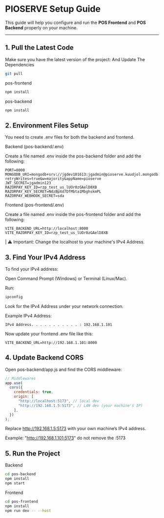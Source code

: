 # PIOSERVE Setup Guide

This guide will help you configure and run the **POS Frontend** and **POS Backend** properly on your machine.

---

## 1. Pull the Latest Code

Make sure you have the latest version of the project:
And Update The Dependencies

```bash
git pull
```

pos-frontend

```bash
npm install
```

pos-backend

```bash
npm install
```

## 2. Environment Files Setup

You need to create .env files for both the backend and frontend.

Backend (pos-backend/.env)

Create a file named .env inside the pos-backend folder and add the following:

```
PORT=8000
MONGODB_URI=mongodb+srv://jgdev101613:jgadmin@pioserve.kuudjol.mongodb.net/?retryWrites=true&w=majority&appName=pioserve
JWT_SECRET=jgadmin123
RAZORPAY_KEY_ID=rzp_test_us_lUOr0zGAelD8XB
RAZORPAY_KEY_SECRET=NdzBpXd7DfMbta1MbghskmPL
RAZORPAY_WEBHOOK_SECRET=sda
```

Frontend (pos-frontend/.env)

Create a file named .env inside the pos-frontend folder and add the following:

```
VITE_BACKEND_URL=http://localhost:8000
VITE_RAZORPAY_KEY_ID=rzp_test_us_lUOr0zGAelD8XB
```

| ⚠️ Important: Change the localhost to your machine's IPv4 Address.

## 3. Find Your IPv4 Address

To find your IPv4 address:

Open Command Prompt (Windows) or Terminal (Linux/Mac).

Run:

```bash
ipconfig
```

Look for the IPv4 Address under your network connection.

Example IPv4 Address:

```nginx
IPv4 Address. . . . . . . . . . . : 192.168.1.101
```

Now update your frontend .env file like this:

```
VITE_BACKEND_URL=http://192.168.1.101:8000
```

## 4. Update Backend CORS

Open pos-backend/app.js and find the CORS middleware:

```js
// Middlewares
app.use(
  cors({
    credentials: true,
    origin: [
      "http://localhost:5173", // local dev
      "http://192.168.1.5:5173", // LAN dev (your machine's IP)
    ],
  })
);
```

Replace http://192.168.1.5:5173 with your own machine’s IPv4 address.

Example: "http://192.168.1.101:5173" do not remove the :5173

## 5. Run the Project

Backend

```bash
cd pos-backend
npm install
npm start
```

Frontend

```bash
cd pos-frontend
npm install
npm run dev -- --host
```
